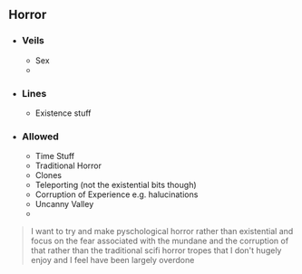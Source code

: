 ## Horror
* ### Veils
  * Sex
  * 
* ### Lines
  * Existence stuff
* ### Allowed
  * Time Stuff
  * Traditional Horror
  * Clones
  * Teleporting (not the existential bits though)
  * Corruption of Experience e.g. halucinations
  * Uncanny Valley
  * 
 >I want to try and make pyschological horror rather than existential and focus on the fear associated with the mundane and the corruption of that rather than the traditional scifi horror tropes that I don't hugely enjoy and I feel have been largely overdone

